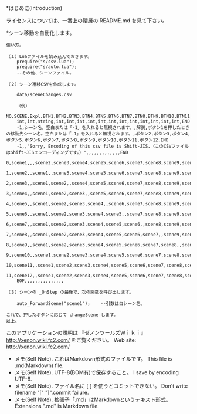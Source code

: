 ﻿*はじめに(Introduction)

ライセンスについては、一番上の階層の README.md を見て下さい。


*シーン移動を自動化します。

	使い方。

	（１）Luaファイルを読み込んでおきます。
		prequire("s/csv.lua");
		prequire("s/auto.lua");
		--その他、シーンファイル。

	（２）シーン遷移CSVを作成します。

		data/sceneChanges.csv

		（例）
		NO,SCENE,Expl,BTN1,BTN2,BTN3,BTN4,BTN5,BTN6,BTN7,BTN8,BTN9,BTN10,BTN11,BTN12,END
		int,int,string,int,int,int,int,int,int,int,int,int,int,int,int,END
		-1,シーン名。空白または「-1」を入れると無視されます。,解説,ボタン1を押したときの移動先シーン名。空白または「-1」を入れると無視されます。,ボタン2,ボタン3,ボタン4,ボタン5,ボタン6,ボタン7,ボタン8,ボタン9,ボタン10,ボタン11,ボタン12,END
		-1,,"Sorry, Encoding of this csv file is Shift-JIS.（このCSVファイルはShift-JISエンコーディングです。）",,,,,,,,,,,,,END
		0,scene1,,,scene2,scene3,scene4,scene5,scene6,scene7,scene8,scene9,scene10,scene11,scene12,END
		1,scene2,,scene1,,scene3,scene4,scene5,scene6,scene7,scene8,scene9,scene10,scene11,scene12,END
		2,scene3,,scene1,scene2,,scene4,scene5,scene6,scene7,scene8,scene9,scene10,scene11,scene12,END
		3,scene4,,scene1,scene2,scene3,,scene5,scene6,scene7,scene8,scene9,scene10,scene11,scene12,END
		4,scene5,,scene1,scene2,scene3,scene4,,scene6,scene7,scene8,scene9,scene10,scene11,scene12,END
		5,scene6,,scene1,scene2,scene3,scene4,scene5,,scene7,scene8,scene9,scene10,scene11,scene12,END
		6,scene7,,scene1,scene2,scene3,scene4,scene5,scene6,,scene8,scene9,scene10,scene11,scene12,END
		7,scene8,,scene1,scene2,scene3,scene4,scene5,scene6,scene7,,scene9,scene10,scene11,scene12,END
		8,scene9,,scene1,scene2,scene3,scene4,scene5,scene6,scene7,scene8,,scene10,scene11,scene12,END
		9,scene10,,scene1,scene2,scene3,scene4,scene5,scene6,scene7,scene8,scene9,,scene11,scene12,END
		10,scene11,,scene1,scene2,scene3,scene4,scene5,scene6,scene7,scene8,scene9,scene10,,scene12,END
		11,scene12,,scene1,scene2,scene3,scene4,scene5,scene6,scene7,scene8,scene9,scene10,scene11,,END
		EOF,,,,,,,,,,,,,,,

	（３）シーンの _OnStep の最後で、次の関数を呼び出します。

		auto_ForwardScene("scene1");	--引数は自シーン名。

	これで、押したボタンに応じて changeScene します。
	以上。






このアプリケーションの説明は 『ゼノンツールズＷｉｋｉ』 http://xenon.wiki.fc2.com/ をご覧ください。
Web site: http://xenon.wiki.fc2.com/

* メモ(Self Note). これはMarkdown形式のファイルです。 This file is .md(Markdown) file.
* メモ(Self Note). UTF-8(BOM有)で保存すること。 I save by encoding UTF-8.
* メモ(Self Note). ファイル名に [ ] を使うとコミットできない。 Don't write filename "[" "]".commit failure.
* メモ(Self Note). 拡張子「.md」はMarkdownというテキスト形式。 Extensions ".md" is Markdown file.
